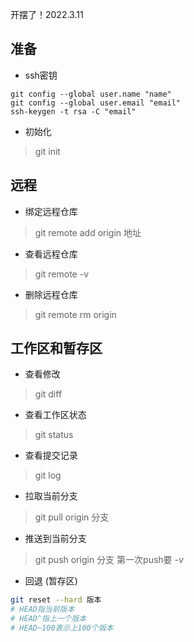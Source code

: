 开摆了！2022.3.11

## 准备

- ssh密钥
```
git config --global user.name "name"
git config --global user.email "email"
ssh-keygen -t rsa -C "email"
```

- 初始化
> git init

## 远程

- 绑定远程仓库
> git remote add origin 地址

- 查看远程仓库
> git remote -v

- 删除远程仓库
> git remote rm origin

## 工作区和暂存区

- 查看修改
> git diff

- 查看工作区状态
> git status

- 查看提交记录
> git log

- 拉取当前分支
> git pull origin 分支

- 推送到当前分支
> git push origin 分支
> 第一次push要 *-v*

- 回退 (暂存区)
```bash
git reset --hard 版本
# HEAD指当前版本
# HEAD^指上一个版本
# HEAD~100表示上100个版本
```
